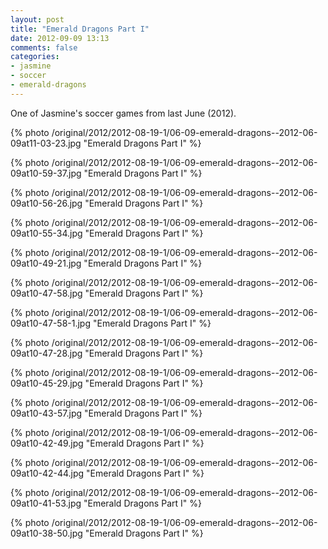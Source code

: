 ```yaml
---
layout: post
title: "Emerald Dragons Part I"
date: 2012-09-09 13:13
comments: false
categories: 
- jasmine
- soccer
- emerald-dragons
---
```

One of Jasmine's soccer games from last June (2012).

{% photo /original/2012/2012-08-19-1/06-09-emerald-dragons--2012-06-09at11-03-23.jpg "Emerald Dragons Part I" %}


{% photo /original/2012/2012-08-19-1/06-09-emerald-dragons--2012-06-09at10-59-37.jpg "Emerald Dragons Part I" %}


{% photo /original/2012/2012-08-19-1/06-09-emerald-dragons--2012-06-09at10-56-26.jpg "Emerald Dragons Part I" %}


{% photo /original/2012/2012-08-19-1/06-09-emerald-dragons--2012-06-09at10-55-34.jpg "Emerald Dragons Part I" %}


{% photo /original/2012/2012-08-19-1/06-09-emerald-dragons--2012-06-09at10-49-21.jpg "Emerald Dragons Part I" %}


{% photo /original/2012/2012-08-19-1/06-09-emerald-dragons--2012-06-09at10-47-58.jpg "Emerald Dragons Part I" %}


{% photo /original/2012/2012-08-19-1/06-09-emerald-dragons--2012-06-09at10-47-58-1.jpg "Emerald Dragons Part I" %}


{% photo /original/2012/2012-08-19-1/06-09-emerald-dragons--2012-06-09at10-47-28.jpg "Emerald Dragons Part I" %}


{% photo /original/2012/2012-08-19-1/06-09-emerald-dragons--2012-06-09at10-45-29.jpg "Emerald Dragons Part I" %}


{% photo /original/2012/2012-08-19-1/06-09-emerald-dragons--2012-06-09at10-43-57.jpg "Emerald Dragons Part I" %}


{% photo /original/2012/2012-08-19-1/06-09-emerald-dragons--2012-06-09at10-42-49.jpg "Emerald Dragons Part I" %}


{% photo /original/2012/2012-08-19-1/06-09-emerald-dragons--2012-06-09at10-42-44.jpg "Emerald Dragons Part I" %}


{% photo /original/2012/2012-08-19-1/06-09-emerald-dragons--2012-06-09at10-41-53.jpg "Emerald Dragons Part I" %}


{% photo /original/2012/2012-08-19-1/06-09-emerald-dragons--2012-06-09at10-38-50.jpg "Emerald Dragons Part I" %}

